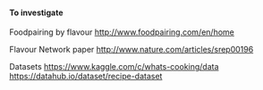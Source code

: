 #### To investigate

Foodpairing by flavour
http://www.foodpairing.com/en/home

Flavour Network paper
http://www.nature.com/articles/srep00196

Datasets
https://www.kaggle.com/c/whats-cooking/data
https://datahub.io/dataset/recipe-dataset

